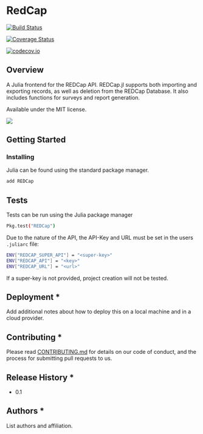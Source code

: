 # RedCap

[![Build Status](https://travis-ci.org/bcbi/REDCap.jl.svg?branch=master)](https://travis-ci.org/bcbi/REDCap.jl)

[![Coverage Status](https://coveralls.io/repos/bcbi/REDCap.jl/badge.svg?branch=master&service=github)](https://coveralls.io/github/bcbi/REDCap.jl?branch=master)

[![codecov.io](http://codecov.io/github/bcbi/REDCap.jl/coverage.svg?branch=master)](http://codecov.io/github/bcbi/REDCap.jl?branch=master)



## Overview

A Julia frontend for the REDCap API. REDCap.jl supports both importing and exporting records, as well as deletion from the REDCap Database. It also includes functions for surveys and report generation. 

Available under the MIT license.

[![](https://img.shields.io/badge/docs-stable-blue.svg)](https://bcbi.github.io/REDCap.jl)
<!---
	#Re-enable once docs push right
[![](https://img.shields.io/badge/docs-stable-blue.svg)](https://bcbi.github.io/REDCap.jl/stable)
[![](https://img.shields.io/badge/docs-latest-blue.svg)](https://bcbi.github.io/REDCap.jl/latest)
--->

## Getting Started 


### Installing

Julia can be found using the standard package manager.

```bash
add REDCap
```

## Tests 

Tests can be run using the Julia package manager
```bash
Pkg.test("REDCap")
```

Due to the nature of the API, the API-Key and URL must be set in the users `.juliarc` file:
```bash
ENV["REDCAP_SUPER_API"] = "<super-key>"
ENV["REDCAP_API"] = "<key>"
ENV["REDCAP_URL"] = "<url>"
```
If a super-key is not provided, project creation will not be tested.

## Deployment *

Add additional notes about how to deploy this on a local machine and in a cloud provider.


## Contributing *

Please read [CONTRIBUTING.md]() for details on our code of conduct, and the process for submitting pull requests to us.

## Release History *
- 0.1


## Authors *

List authors and affiliation.

